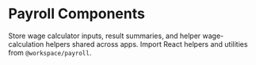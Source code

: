 # Payroll Components

Store wage calculator inputs, result summaries, and helper wage-calculation helpers shared across apps. Import React helpers and utilities from `@workspace/payroll`.
